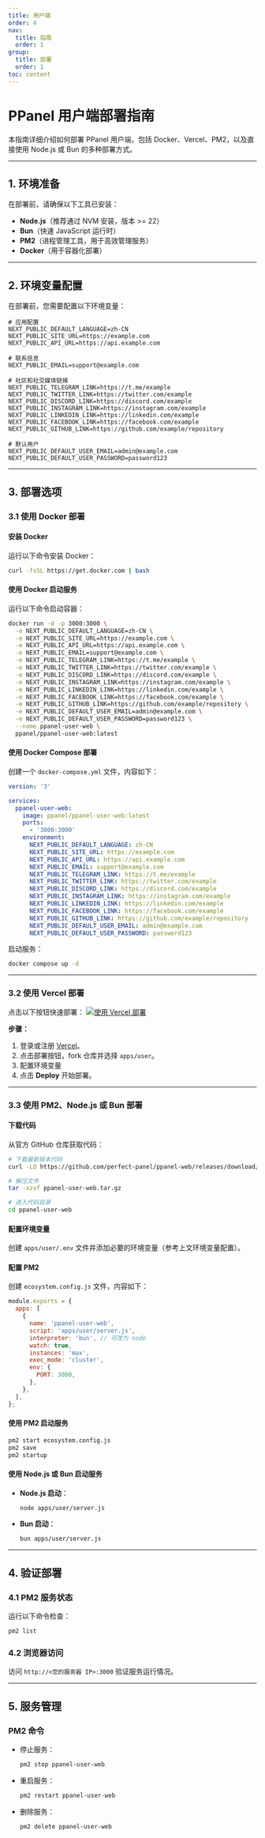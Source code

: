 ```yaml
---
title: 用户端
order: 4
nav:
  title: 指南
  order: 1
group:
  title: 部署
  order: 1
toc: content
---
```


# **PPanel 用户端部署指南**

本指南详细介绍如何部署 PPanel 用户端，包括 Docker、Vercel、PM2，以及直接使用 Node.js 或 Bun 的多种部署方式。

---

## **1. 环境准备**

在部署前，请确保以下工具已安装：

- **Node.js**（推荐通过 NVM 安装，版本 >= 22）
- **Bun**（快速 JavaScript 运行时）
- **PM2**（进程管理工具，用于高效管理服务）
- **Docker**（用于容器化部署）

---

## **2. 环境变量配置**

在部署前，您需要配置以下环境变量：

```env
# 应用配置
NEXT_PUBLIC_DEFAULT_LANGUAGE=zh-CN
NEXT_PUBLIC_SITE_URL=https://example.com
NEXT_PUBLIC_API_URL=https://api.example.com

# 联系信息
NEXT_PUBLIC_EMAIL=support@example.com

# 社区和社交媒体链接
NEXT_PUBLIC_TELEGRAM_LINK=https://t.me/example
NEXT_PUBLIC_TWITTER_LINK=https://twitter.com/example
NEXT_PUBLIC_DISCORD_LINK=https://discord.com/example
NEXT_PUBLIC_INSTAGRAM_LINK=https://instagram.com/example
NEXT_PUBLIC_LINKEDIN_LINK=https://linkedin.com/example
NEXT_PUBLIC_FACEBOOK_LINK=https://facebook.com/example
NEXT_PUBLIC_GITHUB_LINK=https://github.com/example/repository

# 默认用户
NEXT_PUBLIC_DEFAULT_USER_EMAIL=admin@example.com
NEXT_PUBLIC_DEFAULT_USER_PASSWORD=password123
```

---

## **3. 部署选项**

### **3.1 使用 Docker 部署**

#### 安装 Docker

运行以下命令安装 Docker：

```bash
curl -fsSL https://get.docker.com | bash
```

#### 使用 Docker 启动服务

运行以下命令启动容器：

```bash
docker run -d -p 3000:3000 \
  -e NEXT_PUBLIC_DEFAULT_LANGUAGE=zh-CN \
  -e NEXT_PUBLIC_SITE_URL=https://example.com \
  -e NEXT_PUBLIC_API_URL=https://api.example.com \
  -e NEXT_PUBLIC_EMAIL=support@example.com \
  -e NEXT_PUBLIC_TELEGRAM_LINK=https://t.me/example \
  -e NEXT_PUBLIC_TWITTER_LINK=https://twitter.com/example \
  -e NEXT_PUBLIC_DISCORD_LINK=https://discord.com/example \
  -e NEXT_PUBLIC_INSTAGRAM_LINK=https://instagram.com/example \
  -e NEXT_PUBLIC_LINKEDIN_LINK=https://linkedin.com/example \
  -e NEXT_PUBLIC_FACEBOOK_LINK=https://facebook.com/example \
  -e NEXT_PUBLIC_GITHUB_LINK=https://github.com/example/repository \
  -e NEXT_PUBLIC_DEFAULT_USER_EMAIL=admin@example.com \
  -e NEXT_PUBLIC_DEFAULT_USER_PASSWORD=password123 \
  --name ppanel-user-web \
  ppanel/ppanel-user-web:latest
```

#### 使用 Docker Compose 部署

创建一个 `docker-compose.yml` 文件，内容如下：

```yaml
version: '3'

services:
  ppanel-user-web:
    image: ppanel/ppanel-user-web:latest
    ports:
      - '3000:3000'
    environment:
      NEXT_PUBLIC_DEFAULT_LANGUAGE: zh-CN
      NEXT_PUBLIC_SITE_URL: https://example.com
      NEXT_PUBLIC_API_URL: https://api.example.com
      NEXT_PUBLIC_EMAIL: support@example.com
      NEXT_PUBLIC_TELEGRAM_LINK: https://t.me/example
      NEXT_PUBLIC_TWITTER_LINK: https://twitter.com/example
      NEXT_PUBLIC_DISCORD_LINK: https://discord.com/example
      NEXT_PUBLIC_INSTAGRAM_LINK: https://instagram.com/example
      NEXT_PUBLIC_LINKEDIN_LINK: https://linkedin.com/example
      NEXT_PUBLIC_FACEBOOK_LINK: https://facebook.com/example
      NEXT_PUBLIC_GITHUB_LINK: https://github.com/example/repository
      NEXT_PUBLIC_DEFAULT_USER_EMAIL: admin@example.com
      NEXT_PUBLIC_DEFAULT_USER_PASSWORD: password123
```

启动服务：

```bash
docker compose up -d
```

---

### **3.2 使用 Vercel 部署**

点击以下按钮快速部署：
[![使用 Vercel 部署](https://vercel.com/button)](https://vercel.com/new/clone?demo-description=PPanel%20is%20a%20pure%2C%20professional%2C%20and%20perfect%20open-source%20proxy%20panel%20tool%2C%20designed%20to%20be%20your%20ideal%20choice%20for%20learning%20and%20practical%20use&demo-image=https%3A%2F%2Furlscan.io%2Fliveshot%2F%3Fwidth%3D1920%26height%3D1080%26url%3Dhttps%3A%2F%2Fuser.ppanel.dev&demo-title=PPanel%20User%20Web&demo-url=https%3A%2F%2Fuser.ppanel.dev%2F&from=.&project-name=ppanel-user-web&repository-name=ppanel-web&repository-url=https%3A%2F%2Fgithub.com%2Fperfect-panel%2Fppanel-web&root-directory=apps%2Fuser&skippable-integrations=1)

**步骤：**

1. 登录或注册 [Vercel](https://vercel.com/)。
2. 点击部署按钮，fork 仓库并选择 `apps/user`。
3. 配置环境变量
4. 点击 **Deploy** 开始部署。

---

### **3.3 使用 PM2、Node.js 或 Bun 部署**

#### 下载代码

从官方 GitHub 仓库获取代码：

```bash
# 下载最新版本代码
curl -LO https://github.com/perfect-panel/ppanel-web/releases/download/v1.0.0/ppanel-user-web.tar.gz

# 解压文件
tar -xzvf ppanel-user-web.tar.gz

# 进入代码目录
cd ppanel-user-web
```

#### 配置环境变量

创建 `apps/user/.env` 文件并添加必要的环境变量（参考上文环境变量配置）。

#### 配置 PM2

创建 `ecosystem.config.js` 文件，内容如下：

```javascript
module.exports = {
  apps: [
    {
      name: 'ppanel-user-web',
      script: 'apps/user/server.js',
      interpreter: 'bun', // 可改为 node
      watch: true,
      instances: 'max',
      exec_mode: 'cluster',
      env: {
        PORT: 3000,
      },
    },
  ],
};
```

#### 使用 PM2 启动服务

```bash
pm2 start ecosystem.config.js
pm2 save
pm2 startup
```

#### 使用 Node.js 或 Bun 启动服务

- **Node.js 启动**：
  ```bash
  node apps/user/server.js
  ```
- **Bun 启动**：
  ```bash
  bun apps/user/server.js
  ```

---

## **4. 验证部署**

### **4.1 PM2 服务状态**

运行以下命令检查：

```bash
pm2 list
```

### **4.2 浏览器访问**

访问 `http://<您的服务器 IP>:3000` 验证服务运行情况。

---

## **5. 服务管理**

### **PM2 命令**

- 停止服务：
  ```bash
  pm2 stop ppanel-user-web
  ```
- 重启服务：
  ```bash
  pm2 restart ppanel-user-web
  ```
- 删除服务：
  ```bash
  pm2 delete ppanel-user-web
  ```
